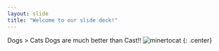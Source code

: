 ```yaml
---
layout: slide
title: "Welcome to our slide deck!"
---
```


Dogs > Cats
Dogs are much better than Cast!!
![minertocat](https://octodex.github.com/images/minertocat.png)
{: .center}
